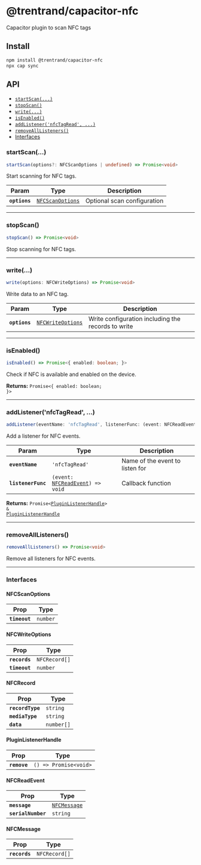 # @trentrand/capacitor-nfc

Capacitor plugin to scan NFC tags

## Install

```bash
npm install @trentrand/capacitor-nfc
npx cap sync
```

## API

<docgen-index>

* [`startScan(...)`](#startscan)
* [`stopScan()`](#stopscan)
* [`write(...)`](#write)
* [`isEnabled()`](#isenabled)
* [`addListener('nfcTagRead', ...)`](#addlistenernfctagread-)
* [`removeAllListeners()`](#removealllisteners)
* [Interfaces](#interfaces)

</docgen-index>

<docgen-api>
<!--Update the source file JSDoc comments and rerun docgen to update the docs below-->

### startScan(...)

```typescript
startScan(options?: NFCScanOptions | undefined) => Promise<void>
```

Start scanning for NFC tags.

| Param         | Type                                                      | Description                 |
| ------------- | --------------------------------------------------------- | --------------------------- |
| **`options`** | <code><a href="#nfcscanoptions">NFCScanOptions</a></code> | Optional scan configuration |

--------------------


### stopScan()

```typescript
stopScan() => Promise<void>
```

Stop scanning for NFC tags.

--------------------


### write(...)

```typescript
write(options: NFCWriteOptions) => Promise<void>
```

Write data to an NFC tag.

| Param         | Type                                                        | Description                                        |
| ------------- | ----------------------------------------------------------- | -------------------------------------------------- |
| **`options`** | <code><a href="#nfcwriteoptions">NFCWriteOptions</a></code> | Write configuration including the records to write |

--------------------


### isEnabled()

```typescript
isEnabled() => Promise<{ enabled: boolean; }>
```

Check if NFC is available and enabled on the device.

**Returns:** <code>Promise&lt;{ enabled: boolean; }&gt;</code>

--------------------


### addListener('nfcTagRead', ...)

```typescript
addListener(eventName: 'nfcTagRead', listenerFunc: (event: NFCReadEvent) => void) => Promise<PluginListenerHandle> & PluginListenerHandle
```

Add a listener for NFC events.

| Param              | Type                                                                      | Description                     |
| ------------------ | ------------------------------------------------------------------------- | ------------------------------- |
| **`eventName`**    | <code>'nfcTagRead'</code>                                                 | Name of the event to listen for |
| **`listenerFunc`** | <code>(event: <a href="#nfcreadevent">NFCReadEvent</a>) =&gt; void</code> | Callback function               |

**Returns:** <code>Promise&lt;<a href="#pluginlistenerhandle">PluginListenerHandle</a>&gt; & <a href="#pluginlistenerhandle">PluginListenerHandle</a></code>

--------------------


### removeAllListeners()

```typescript
removeAllListeners() => Promise<void>
```

Remove all listeners for NFC events.

--------------------


### Interfaces


#### NFCScanOptions

| Prop          | Type                |
| ------------- | ------------------- |
| **`timeout`** | <code>number</code> |


#### NFCWriteOptions

| Prop          | Type                     |
| ------------- | ------------------------ |
| **`records`** | <code>NFCRecord[]</code> |
| **`timeout`** | <code>number</code>      |


#### NFCRecord

| Prop             | Type                  |
| ---------------- | --------------------- |
| **`recordType`** | <code>string</code>   |
| **`mediaType`**  | <code>string</code>   |
| **`data`**       | <code>number[]</code> |


#### PluginListenerHandle

| Prop         | Type                                      |
| ------------ | ----------------------------------------- |
| **`remove`** | <code>() =&gt; Promise&lt;void&gt;</code> |


#### NFCReadEvent

| Prop               | Type                                              |
| ------------------ | ------------------------------------------------- |
| **`message`**      | <code><a href="#nfcmessage">NFCMessage</a></code> |
| **`serialNumber`** | <code>string</code>                               |


#### NFCMessage

| Prop          | Type                     |
| ------------- | ------------------------ |
| **`records`** | <code>NFCRecord[]</code> |

</docgen-api>
